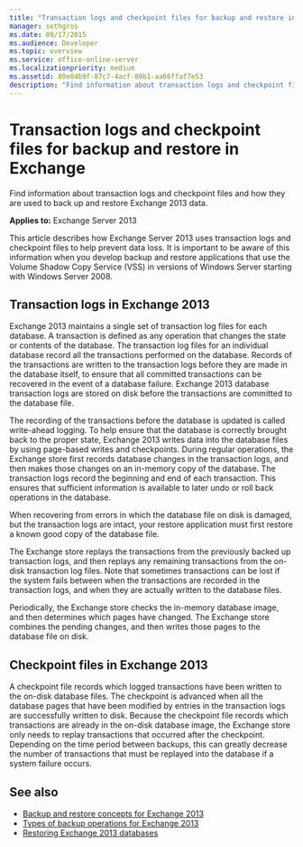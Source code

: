 ```yaml
---
title: "Transaction logs and checkpoint files for backup and restore in Exchange"
manager: sethgros
ms.date: 09/17/2015
ms.audience: Developer
ms.topic: overview
ms.service: office-online-server
ms.localizationpriority: medium
ms.assetid: 80e04b9f-87c7-4acf-89b1-aa66ffaf7e53
description: "Find information about transaction logs and checkpoint files and how they are used to back up and restore Exchange 2013 data."
---
```


# Transaction logs and checkpoint files for backup and restore in Exchange

Find information about transaction logs and checkpoint files and how they are used to back up and restore Exchange 2013 data.
  
**Applies to:** Exchange Server 2013 
  
This article describes how Exchange Server 2013 uses transaction logs and checkpoint files to help prevent data loss. It is important to be aware of this information when you develop backup and restore applications that use the Volume Shadow Copy Service (VSS) in versions of Windows Server starting with Windows Server 2008.
  
## Transaction logs in Exchange 2013

Exchange 2013 maintains a single set of transaction log files for each database. A transaction is defined as any operation that changes the state or contents of the database. The transaction log files for an individual database record all the transactions performed on the database. Records of the transactions are written to the transaction logs before they are made in the database itself, to ensure that all committed transactions can be recovered in the event of a database failure. Exchange 2013 database transaction logs are stored on disk before the transactions are committed to the database file. 
  
The recording of the transactions before the database is updated is called write-ahead logging. To help ensure that the database is correctly brought back to the proper state, Exchange 2013 writes data into the database files by using page-based writes and checkpoints. During regular operations, the Exchange store first records database changes in the transaction logs, and then makes those changes on an in-memory copy of the database. The transaction logs record the beginning and end of each transaction. This ensures that sufficient information is available to later undo or roll back operations in the database.
  
When recovering from errors in which the database file on disk is damaged, but the transaction logs are intact, your restore application must first restore a known good copy of the database file.
  
The Exchange store replays the transactions from the previously backed up transaction logs, and then replays any remaining transactions from the on-disk transaction log files. Note that sometimes transactions can be lost if the system fails between when the transactions are recorded in the transaction logs, and when they are actually written to the database files. 
  
Periodically, the Exchange store checks the in-memory database image, and then determines which pages have changed. The Exchange store combines the pending changes, and then writes those pages to the database file on disk.
  
## Checkpoint files in Exchange 2013

A checkpoint file records which logged transactions have been written to the on-disk database files. The checkpoint is advanced when all the database pages that have been modified by entries in the transaction logs are successfully written to disk. Because the checkpoint file records which transactions are already in the on-disk database image, the Exchange store only needs to replay transactions that occurred after the checkpoint. Depending on the time period between backups, this can greatly decrease the number of transactions that must be replayed into the database if a system failure occurs.
  
## See also

- [Backup and restore concepts for Exchange 2013](backup-and-restore-concepts-for-exchange-2013.md)
- [Types of backup operations for Exchange 2013](types-of-backup-operations-for-exchange-2013.md)
- [Restoring Exchange 2013 databases](restoring-exchange-2013-databases.md)
    

